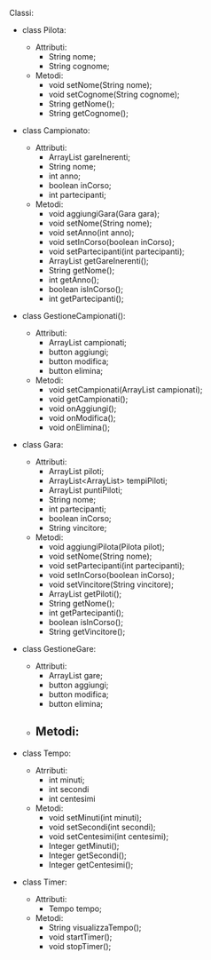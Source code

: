 Classi:
- class Pilota:
  - Attributi:
    - String nome;
    - String cognome;
  - Metodi:
    - void setNome(String nome);
    - void setCognome(String cognome);
    - String getNome();
    - String getCognome();

- class Campionato:
  - Attributi:
    - ArrayList<Gara> gareInerenti;
    - String nome;
    - int anno;
    - boolean inCorso;
    - int partecipanti;
  - Metodi:
    - void aggiungiGara(Gara gara);
    - void setNome(String nome);
    - void setAnno(int anno);
    - void setInCorso(boolean inCorso);
    - void setPartecipanti(int partecipanti);
    - ArrayList<Gara> getGareInerenti();
    - String getNome();
    - int getAnno();
    - boolean isInCorso();
    - int getPartecipanti();

- class GestioneCampionati():
  - Attributi:
    - ArrayList<Campionato> campionati;
    - button aggiungi;
    - button modifica;
    - button elimina;
  - Metodi:
    - void setCampionati(ArrayList<Campionato> campionati);
    - void getCampionati();
    - void onAggiungi();
    - void onModifica();
    - void onElimina();

- class Gara:
  - Attributi:
    - ArrayList<Pilota> piloti;
    - ArrayList<ArrayList<Tempo>> tempiPiloti;
    - ArrayList<Integer> puntiPiloti;
    - String nome;
    - int partecipanti;
    - boolean inCorso;
    - String vincitore;
  - Metodi:
    - void aggiungiPilota(Pilota pilot);
    - void setNome(String nome);
    - void setPartecipanti(int partecipanti);
    - void setInCorso(boolean inCorso);
    - void setVincitore(String vincitore);
    - ArrayList<Pilota> getPiloti();
    - String getNome();
    - int getPartecipanti();
    - boolean isInCorso();
    - String getVincitore();

- class GestioneGare:
  - Attributi:
    - ArrayList<Gara> gare;
    - button aggiungi;
    - button modifica;
    - button elimina;
  - Metodi:
    -   

- class Tempo:
  - Atrributi:
    - int minuti;
    - int secondi
    - int centesimi
  - Metodi: 
    - void setMinuti(int minuti);
    - void setSecondi(int secondi);
    - void setCentesimi(int centesimi);
    - Integer getMinuti();
    - Integer getSecondi();
    - Integer getCentesimi();

- class Timer:
  - Attributi:
    - Tempo tempo;
  - Metodi:
    - String visualizzaTempo();
    - void startTimer();
    - void stopTimer();
